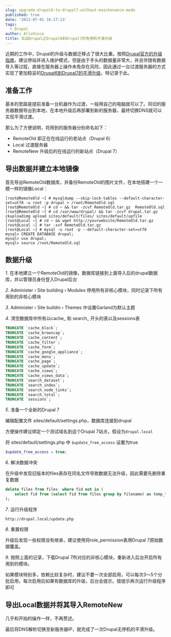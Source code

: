 ```yaml
---
slug: upgrade-drupal6-to-drupal7-without-maintenance-mode
published: true
date: '2013-07-01 16:17:13'
tags:
  - Drupal
author: AlloVince
title: 实战Drupal之Drupal6到Drupal7的免停机平滑升级
---
```


近期的工作中，Drupal的升级与数据迁移占了很大比重。按照[Drupal官方的升级指南](https://drupal.org/documentation/upgrade/6/7)，建议停站并进入维护模式，但是由于手头的数据量非常大，并且伴随有数据导入等过程，直接在服务器上操作未免存在风险，因此通过一台过渡服务器的方式实现了更加稳妥的[Drupal6到Drupal7的平滑升级](http://avnpc.com/pages/upgrade-drupal6-to-drupal7-without-maintenance-mode)，特记录于此。

## 准备工作

基本的思路是提前准备一台机器作为过渡，一般用自己的电脑就可以了。将旧的服务器数据导出到本地，在本地升级后再部署到新的服务器，最终切换DNS就可以实现平滑过渡。

那么为了方便说明，将用到的服务器分别命名如下：

- RemoteOld 即正在在线运行的老站点（Drupal 6）
- Local   过渡服务器
- RemoteNew 升级后的在线运行的新站点（Drupal 7）


## 导出数据并建立本地镜像

首先导出RemoteOld数据库，并备份RemoteOld的图片文件，在本地搭建一个一模一样的镜像Local：

```
[root@RemoteOld ~] # mysqldump --skip-lock-tables --default-character-set=utf8 -u root -p drupal > /root/RemoteOld.sql
[root@RemoteOld ~] # cd ~ && tar -zcvf RemoteOld.tar.gz  RemoteOld.sql
[root@RemoteOld ~] # cd /var/www/drupal/ && tar -zcvf drupal.tar.gz  ckuploadimg upload sites/default/files/ sites/default/upfile
[root@Local ~] # cd ~ && wget http://yourwebsite/RemoteOld.tar.gz
[root@Local ~] # tar -xvf RemoteOld.tar.gz
[root@Local ~] # mysql -u root -p --default-character-set=utf8
mysql> CREATE DATABASE drupal;
mysql> use drupal;
mysql> source /root/RemoteOld.sql
```

## 数据升级

*1*. 在本地建立一个RemoteOld的镜像，数据库链接到上面导入后的drupal数据库，并以管理员身份登入Drupal后台

*2*. Administer › Site building ›  Modules 停用所有非核心模块，同时记录下所有用到的非核心模块

*3*. Administer › Site buildin › Themes 中设置Garland为默认主题

*4*. 清空数据库中所有以cache_ 和 search_ 开头的表以及sessions表

``` sql
TRUNCATE `cache_block`;
TRUNCATE `cache_browscap`;
TRUNCATE `cache_content`;
TRUNCATE `cache_filter`;
TRUNCATE `cache_form`;
TRUNCATE `cache_google_appliance`;
TRUNCATE `cache_menu`;
TRUNCATE `cache_page`;
TRUNCATE `cache_update`;
TRUNCATE `cache_views`;
TRUNCATE `cache_views_data`;
TRUNCATE `search_dataset`;
TRUNCATE `search_index`;
TRUNCATE `search_node_links`;
TRUNCATE `search_total`;
TRUNCATE `sessions`;
```

*5*. 准备一个全新的Drupal 7

编辑配置文件 sites/default/settings.php，数据库连接到drupal

方便操作建议绑定一个测试域名到这个Drupal 7站点，假设为`drupal.local`

将 sites/default/settings.php 中 `$update_free_access` 设置为true

``` php
$update_free_access = true;
```

*6*. 解决数据冲突

在升级中发现旧版本的files表存在同名文件导致数据无法升级，因此需要先删除重复数据

``` sql
delete files from files  where fid not in (
    select fid from (select fid from files group by filename) as temp_table
);
```

*7*. 运行升级程序

```
http://drupal.local/update.php
```

*8*. 重置权限

升级后发现一些权限没有继承，建议使用将role_permission表用Drupal 7原始数据覆盖。

*9*. 按照上面的记录，下载Drupal 7所对应的非核心模块，重新进入后台开启所有用到的模块。

如果模块特别多，依赖比较复杂时，建议不要一次全部启用，可以每次3～5个分批启用，每次启用后如果有数据库的升级，后台会提示。按提示再次运行升级程序即可


## 导出Local数据并将其导入RemoteNew

几乎和开始的操作一样，不再赘述。

最后将DNS解析切换至新服务器IP，就完成了一次Drupal无停机的平滑升级。


